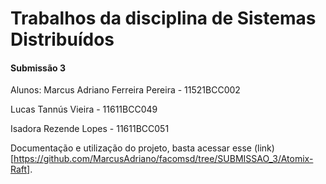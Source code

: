 # Trabalhos da disciplina de Sistemas Distribuídos

#### Submissão 3

Alunos: 
Marcus Adriano Ferreira Pereira - 11521BCC002

Lucas Tannús Vieira - 11611BCC049

Isadora Rezende Lopes - 11611BCC051


Documentação e utilização do projeto, basta acessar esse (link)[https://github.com/MarcusAdriano/facomsd/tree/SUBMISSAO_3/Atomix-Raft].
